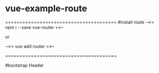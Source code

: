 # vue-example-route
=======================================
#install route
-->>  npm i --save vue-router  <<--

or 

-->>  vue add router  <<--

=======================================

#bootstrap Header

<link rel="stylesheet" href="https://maxcdn.bootstrapcdn.com/ajax/libs/font-awesome/5.11.2/css/all.css" >
 
